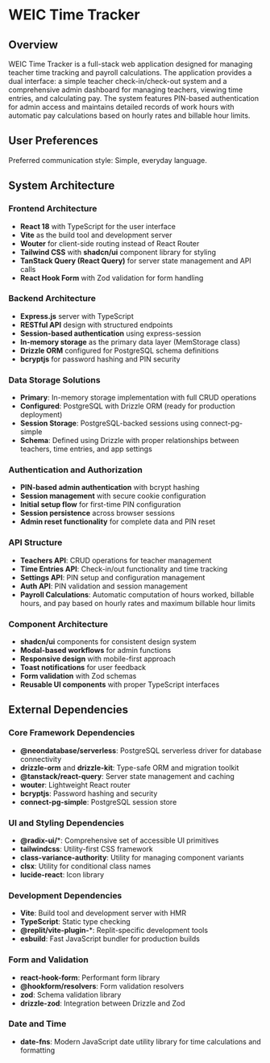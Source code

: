 # WEIC Time Tracker

## Overview

WEIC Time Tracker is a full-stack web application designed for managing teacher time tracking and payroll calculations. The application provides a dual interface: a simple teacher check-in/check-out system and a comprehensive admin dashboard for managing teachers, viewing time entries, and calculating pay. The system features PIN-based authentication for admin access and maintains detailed records of work hours with automatic pay calculations based on hourly rates and billable hour limits.

## User Preferences

Preferred communication style: Simple, everyday language.

## System Architecture

### Frontend Architecture
- **React 18** with TypeScript for the user interface
- **Vite** as the build tool and development server
- **Wouter** for client-side routing instead of React Router
- **Tailwind CSS** with **shadcn/ui** component library for styling
- **TanStack Query (React Query)** for server state management and API calls
- **React Hook Form** with Zod validation for form handling

### Backend Architecture
- **Express.js** server with TypeScript
- **RESTful API** design with structured endpoints
- **Session-based authentication** using express-session
- **In-memory storage** as the primary data layer (MemStorage class)
- **Drizzle ORM** configured for PostgreSQL schema definitions
- **bcryptjs** for password hashing and PIN security

### Data Storage Solutions
- **Primary**: In-memory storage implementation with full CRUD operations
- **Configured**: PostgreSQL with Drizzle ORM (ready for production deployment)
- **Session Storage**: PostgreSQL-backed sessions using connect-pg-simple
- **Schema**: Defined using Drizzle with proper relationships between teachers, time entries, and app settings

### Authentication and Authorization
- **PIN-based admin authentication** with bcrypt hashing
- **Session management** with secure cookie configuration
- **Initial setup flow** for first-time PIN configuration
- **Session persistence** across browser sessions
- **Admin reset functionality** for complete data and PIN reset

### API Structure
- **Teachers API**: CRUD operations for teacher management
- **Time Entries API**: Check-in/out functionality and time tracking
- **Settings API**: PIN setup and configuration management
- **Auth API**: PIN validation and session management
- **Payroll Calculations**: Automatic computation of hours worked, billable hours, and pay based on hourly rates and maximum billable hour limits

### Component Architecture
- **shadcn/ui** components for consistent design system
- **Modal-based workflows** for admin functions
- **Responsive design** with mobile-first approach
- **Toast notifications** for user feedback
- **Form validation** with Zod schemas
- **Reusable UI components** with proper TypeScript interfaces

## External Dependencies

### Core Framework Dependencies
- **@neondatabase/serverless**: PostgreSQL serverless driver for database connectivity
- **drizzle-orm** and **drizzle-kit**: Type-safe ORM and migration toolkit
- **@tanstack/react-query**: Server state management and caching
- **wouter**: Lightweight React router
- **bcryptjs**: Password hashing and security
- **connect-pg-simple**: PostgreSQL session store

### UI and Styling Dependencies
- **@radix-ui/***: Comprehensive set of accessible UI primitives
- **tailwindcss**: Utility-first CSS framework
- **class-variance-authority**: Utility for managing component variants
- **clsx**: Utility for conditional class names
- **lucide-react**: Icon library

### Development Dependencies
- **Vite**: Build tool and development server with HMR
- **TypeScript**: Static type checking
- **@replit/vite-plugin-***: Replit-specific development tools
- **esbuild**: Fast JavaScript bundler for production builds

### Form and Validation
- **react-hook-form**: Performant form library
- **@hookform/resolvers**: Form validation resolvers
- **zod**: Schema validation library
- **drizzle-zod**: Integration between Drizzle and Zod

### Date and Time
- **date-fns**: Modern JavaScript date utility library for time calculations and formatting